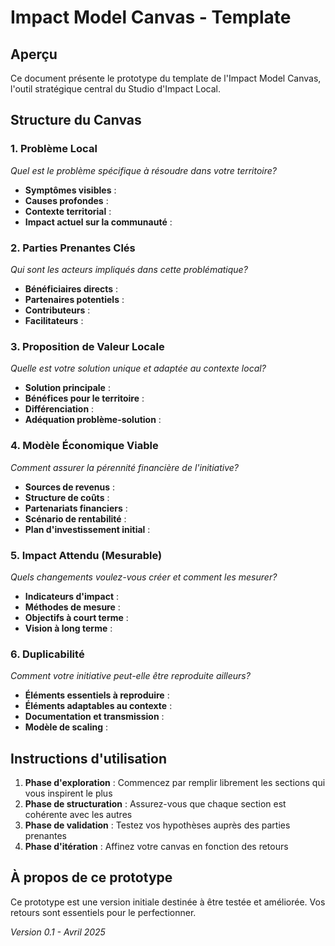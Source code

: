 # Impact Model Canvas - Template

## Aperçu
Ce document présente le prototype du template de l'Impact Model Canvas, l'outil stratégique central du Studio d'Impact Local.

## Structure du Canvas

### 1. Problème Local
*Quel est le problème spécifique à résoudre dans votre territoire?*

- **Symptômes visibles** : 
- **Causes profondes** : 
- **Contexte territorial** : 
- **Impact actuel sur la communauté** : 

### 2. Parties Prenantes Clés
*Qui sont les acteurs impliqués dans cette problématique?*

- **Bénéficiaires directs** : 
- **Partenaires potentiels** : 
- **Contributeurs** : 
- **Facilitateurs** : 

### 3. Proposition de Valeur Locale
*Quelle est votre solution unique et adaptée au contexte local?*

- **Solution principale** : 
- **Bénéfices pour le territoire** : 
- **Différenciation** : 
- **Adéquation problème-solution** : 

### 4. Modèle Économique Viable
*Comment assurer la pérennité financière de l'initiative?*

- **Sources de revenus** : 
- **Structure de coûts** : 
- **Partenariats financiers** : 
- **Scénario de rentabilité** : 
- **Plan d'investissement initial** : 

### 5. Impact Attendu (Mesurable)
*Quels changements voulez-vous créer et comment les mesurer?*

- **Indicateurs d'impact** : 
- **Méthodes de mesure** : 
- **Objectifs à court terme** : 
- **Vision à long terme** : 

### 6. Duplicabilité
*Comment votre initiative peut-elle être reproduite ailleurs?*

- **Éléments essentiels à reproduire** : 
- **Éléments adaptables au contexte** : 
- **Documentation et transmission** : 
- **Modèle de scaling** : 

## Instructions d'utilisation

1. **Phase d'exploration** : Commencez par remplir librement les sections qui vous inspirent le plus
2. **Phase de structuration** : Assurez-vous que chaque section est cohérente avec les autres
3. **Phase de validation** : Testez vos hypothèses auprès des parties prenantes
4. **Phase d'itération** : Affinez votre canvas en fonction des retours

## À propos de ce prototype

Ce prototype est une version initiale destinée à être testée et améliorée. Vos retours sont essentiels pour le perfectionner.

*Version 0.1 - Avril 2025*